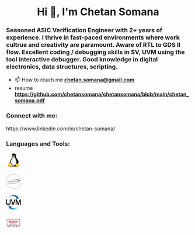 <h1 align="center">Hi 👋, I'm Chetan Somana</h1>
<h3 align="left">Seasoned ASIC Verification Engineer with 2+ years of experience. I thrive in fast-paced environments where work cultrue and creativity are paramount. Aware of RTL to GDS II flow. Excellent coding / debugging skills in SV, UVM using the tool interactive debugger. Good knowledge in digital electronics, data structures, scripting.</h3>

- 📫 How to reach me **chetan.somana@gmail.com** 
- resume **https://github.com/chetansomana/chetansomana/blob/main/chetan_somana.pdf**

<h3 align="left">Connect with me:</h3>
<p align="left"> https://www.linkedin.com/in/chetan-somana/
</p>

<h3 align="left">Languages and Tools:</h3>
<p align="left"> <a href="https://www.linux.org/" target="_blank" rel="noreferrer"> <img src="https://raw.githubusercontent.com/devicons/devicon/master/icons/linux/linux-original.svg" alt="linux" width="40" height="40"/> </a>

</p>
<p align="left">
  <a href="https://ieeexplore.ieee.org/document/8299595" target="_blank" rel="noreferrer"> <img src="https://github.com/chetansomana/vim_public/blob/master/1692033337201.png" alt="system verilog" width="40" height="40"/> </a>
</p>
  <p align="left">
  <a href="https://www.accellera.org/downloads/standards/uvm" target="_blank" rel="noreferrer"> <img src="https://github.com/chetansomana/vim_public/blob/master/uvm.jpg" alt="uvm" width="40" height="40"/> </a>
</p>

</p>
  <p align="left">
  <a href="https://www.cadence.com/en_US/home/tools/system-design-and-verification/simulation-and-testbench-verification/xcelium-simulator.html" target="_blank" rel="noreferrer"> <img src="https://github.com/chetansomana/vim_public/blob/master/Cadence_Design_Systems_Xcelium_Infographic.jpg" alt="uvm" width="40" height="40"/> </a>
</p>

